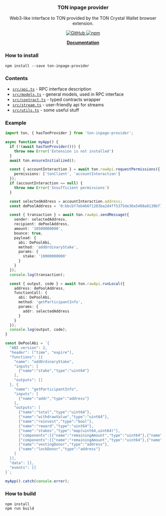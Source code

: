 <p align="center">
    <h3 align="center">TON inpage provider</h3>
    <p align="center">Web3-like interface to TON provided by the TON Crystal Wallet browser extension.</p>
    <p align="center">
        <a href="/LICENSE">
            <img alt="GitHub" src="https://img.shields.io/github/license/broxus/ton-inpage-provider" />
        </a>
        <a href="https://www.npmjs.com/package/ton-inpage-provider">
            <img alt="npm" src="https://img.shields.io/npm/v/ton-inpage-provider">
        </a>
    </p>
    <p align="center"><b><a href="https://broxus.github.io/ton-inpage-provider/index.html">Documentation</a></b></p>
</p>

### How to install

```shell
npm install --save ton-inpage-provider
```

### Contents

- [`src/api.ts`](./src/api.ts) - RPC interface description
- [`src/models.ts`](./src/models.ts) - general models, used in RPC interface
- [`src/contract.ts`](./src/contract.ts) - typed contracts wrapper
- [`src/stream.ts`](./src/stream.ts) - user-friendly api for streams
- [`src/utils.ts`](./src/utils.ts) - some useful stuff

### Example

```typescript
import ton, { hasTonProvider } from 'ton-inpage-provider';

async function myApp() {
  if (!(await hasTonProvider())) {
    throw new Error('Extension is not installed')
  }
  await ton.ensureInitialized();

  const { accountInteraction } = await ton.rawApi.requestPermissions({
    permissions: ['tonClient', 'accountInteraction']
  });
  if (accountInteraction == null) {
    throw new Error('Insufficient permissions')
  }

  const selectedAddress = accountInteraction.address;
  const dePoolAddress = '0:bbcbf7eb4b6f1203ba2d4ff5375de30a5408a8130bf79f870efbcfd49ec164e9';

  const { transaction } = await ton.rawApi.sendMessage({
    sender: selectedAddress,
    recipient: dePoolAddress,
    amount: '10500000000',
    bounce: true,
    payload: {
      abi: DePoolAbi,
      method: 'addOrdinaryStake',
      params: {
        stake: '10000000000'
      }
    }
  });
  console.log(transaction);

  const { output, code } = await ton.rawApi.runLocal({
    address: dePoolAddress,
    functionCall: {
      abi: DePoolAbi,
      method: 'getParticipantInfo',
      params: {
        addr: selectedAddress
      }
    }
  });
  console.log(output, code);
}

const DePoolAbi = `{
  "ABI version": 2,
  "header": ["time", "expire"],
  "functions": [{
    "name": "addOrdinaryStake",
    "inputs": [
      {"name":"stake","type":"uint64"}
    ],
    "outputs": []
  }, {
    "name": "getParticipantInfo",
    "inputs": [
      {"name":"addr","type":"address"}
    ],
    "outputs": [
      {"name":"total","type":"uint64"},
      {"name":"withdrawValue","type":"uint64"},
      {"name":"reinvest","type":"bool"},
      {"name":"reward","type":"uint64"},
      {"name":"stakes","type":"map(uint64,uint64)"},
      {"components":[{"name":"remainingAmount","type":"uint64"},{"name":"lastWithdrawalTime","type":"uint64"},{"name":"withdrawalPeriod","type":"uint32"},{"name":"withdrawalValue","type":"uint64"},{"name":"owner","type":"address"}],"name":"vestings","type":"map(uint64,tuple)"},
      {"components":[{"name":"remainingAmount","type":"uint64"},{"name":"lastWithdrawalTime","type":"uint64"},{"name":"withdrawalPeriod","type":"uint32"},{"name":"withdrawalValue","type":"uint64"},{"name":"owner","type":"address"}],"name":"locks","type":"map(uint64,tuple)"},
      {"name":"vestingDonor","type":"address"},
      {"name":"lockDonor","type":"address"}
    ]
  }],
  "data": [],
  "events": []
}`;

myApp().catch(console.error);
```

### How to build

```shell
npm install
npm run build
```
